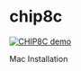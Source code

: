 # chip8c

[![CHIP8C demo](https://img.youtube.com/vi/av1oQvbHOi4/2.jpg)](https://youtu.be/av1oQvbHOi4)


Mac Installation
